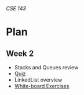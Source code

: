 _CSE 143_
# Plan
## Week 2

* Stacks and Queues review
* [Quiz](quiz.md)
* LinkedList overview
* [White-board Exercises](exercises.md)